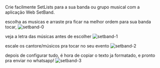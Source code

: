 Crie facilmente SetLists para a sua banda ou grupo musical com a aplicação Web SetBand.

escolha as musicas e arraste pra ficar na melhor ordem para sua banda tocar,
![setband-0](https://user-images.githubusercontent.com/90654775/142519518-e718a9be-b0b2-4c04-9311-967c0e745640.gif)

veja a letra das músicas antes de escolher
![setband-1](https://user-images.githubusercontent.com/90654775/142519536-5b753426-eec2-4ad6-af48-e257cfa6d9c8.gif)

escale os cantore/músicos pra tocar no seu evento
![setband-2](https://user-images.githubusercontent.com/90654775/142519541-859d3a62-2b28-4f61-974c-ced781c242bb.gif)

depois de configurar tudo, é hora de copiar o texto ja formatado, e pronto pra enviar no whatsapp!
![setband-3](https://user-images.githubusercontent.com/90654775/142519549-5aeab302-6773-4960-9545-3fd7209fb505.gif)
